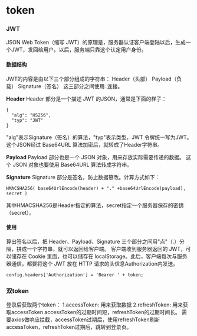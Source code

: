 token
===

### JWT
JSON Web Token（缩写 JWT）的原理是，服务器认证客户端登陆以后，生成一个JWT，发回给用户。以后，服务端只靠这个认定用户身份。

#### 数据结构
JWT的内容是由以下三个部分组成的字符串：
Header（头部）
Payload（负载）
Signature（签名）
这三部分之间使用`.`连接。

**Header**
Header 部分是一个描述 JWT 的JSON，通常是下面的样子：
```
{
  "alg": "HS256",
  "typ": "JWT"
}
```
"alg"表示Signature（签名）的算法，"typ"表示类型，JWT 令牌统一写为JWT。
这个JSON经过 Base64URL 算法加密后，就转成了Header字符串。

**Payload**
Payload 部分也是一个 JSON 对象，用来存放实际需要传递的数据。
这个 JSON 对象也要使用 Base64URL 算法转成字符串。

**Signature**
Signature 部分是签名，防止数据篡改。计算方式如下：
```
HMACSHA256( base64UrlEncode(header) + "." +base64UrlEncode(payload), secret )
```
其中HMACSHA256是Header指定的算法，secret指定一个服务器保存的密钥（secret）。

#### 使用
算出签名以后，把 Header、Payload、Signature 三个部分之间用"点"（.）分隔，拼成一个字符串，就可以返回给客户端。
客户端收到服务器返回的 JWT，可以储存在 Cookie 里面，也可以储存在 localStorage。此后，客户端每次与服务器通信，都要将这个 JWT 放在 HTTP 请求的头信息Authorization内发送。
```
config.headers['Authorization'] = 'Bearer ' + token;
```
### 双token
登录后获取两个token：
1.accessToken: 用来获取数据
2.refreshToken: 用来获取accessToken
accessToken的过期时间短，refreshToken的过期时间长。
需要axios做响应拦截，accessToken过期后，使用refreshToken刷新accessToken，refreshToken过期后，跳转到登录页。